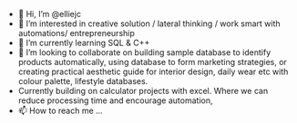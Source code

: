 - 👋 Hi, I’m @elliejc
- 👀 I’m interested in creative solution / lateral thinking / work smart with automations/ entrepreneurship
- 🌱 I’m currently learning SQL & C++
- 💞️ I’m looking to collaborate on building sample database to identify products automatically, using database to form marketing strategies, or creating practical aesthetic guide for interior design, daily wear etc with colour palette, lifestyle databases.
- Currently building on calculator projects with excel. Where we can reduce processing time and encourage automation, 
- 📫 How to reach me ...

<!---
elliejc/elliejc is a ✨ special ✨ repository because its `README.md` (this file) appears on your GitHub profile.
You can click the Preview link to take a look at your changes.
--->
